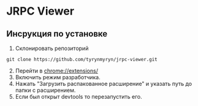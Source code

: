 # JRPC Viewer

## Инсрукция по установке

1. Склонировать репозиторий

```
git clone https://github.com/tyrynmyryn/jrpc-viewer.git
```

2. Перейти в [chrome://extensions/](chrome://extensions/)
3. Включить режим разработчика.
4. Нажать "Загрузить распакованное расширение" и указать путь до папки с расширением.
5. Если был открыт devtools то перезапустить его.

